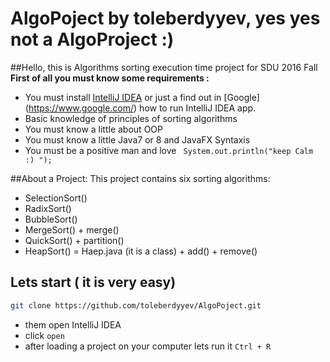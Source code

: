 # AlgoPoject by toleberdyyev, yes yes not a AlgoProject :)
##Hello, this is Algorithms sorting execution time project for SDU 2016 Fall
**First of all you must know some requirements :**
* You must install [IntelliJ IDEA](https://www.jetbrains.com/idea/download/) or just a find out in [Google] (https://www.google.com/)  how to run IntelliJ IDEA app.
* Basic knowledge of principles of sorting algorithms 
* You must know a little about OOP 
* You must know a little Java7 or 8 and JavaFX Syntaxis
* You must be a positive man and love ``` System.out.println("keep Calm :) ");```

##About a Project:
This project contains six sorting algorithms:
* SelectionSort()
* RadixSort()
* BubbleSort()
* MergeSort() + merge()
* QuickSort() + partition()
* HeapSort() = Haep.java (it is a class) + add() + remove()

## Lets start ( it is very easy)

```bash 
git clone https://github.com/toleberdyyev/AlgoPoject.git
```
* them open IntelliJ IDEA 
* click ``` open ```
* after loading a project on your computer lets run it ```Ctrl + R```

